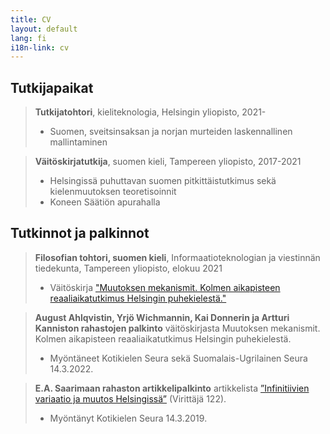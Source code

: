 ```yaml
---
title: CV
layout: default
lang: fi
i18n-link: cv
---
```


## Tutkijapaikat

> **Tutkijatohtori**, kieliteknologia, Helsingin yliopisto, 2021-  
> * Suomen, sveitsinsaksan ja norjan murteiden laskennallinen mallintaminen

> **Väitöskirjatutkija**, suomen kieli, Tampereen yliopisto, 2017-2021  
> * Helsingissä puhuttavan suomen pitkittäistutkimus sekä kielenmuutoksen teoretisoinnit
> * Koneen Säätiön apurahalla

## Tutkinnot ja palkinnot

> **Filosofian tohtori, suomen kieli**, Informaatioteknologian ja viestinnän tiedekunta, Tampereen yliopisto, elokuu 2021  
> * Väitöskirja ["Muutoksen mekanismit. Kolmen aikapisteen reaaliaikatutkimus Helsingin puhekielestä."](http://urn.fi/URN:ISBN:978-952-03-1990-8)

> **August Ahlqvistin, Yrjö Wichmannin, Kai Donnerin ja Artturi Kanniston rahastojen palkinto** väitöskirjasta Muutoksen mekanismit. Kolmen aikapisteen reaaliaikatutkimus Helsingin puhekielestä. 
> * Myöntäneet Kotikielen Seura sekä Suomalais-Ugrilainen Seura 14.3.2022.

> **E.A. Saarimaan rahaston artikkelipalkinto** artikkelista [”Infinitiivien variaatio ja muutos Helsingissä”](https://doi.org/10.23982/vir.65310) (Virittäjä 122). 
> * Myöntänyt Kotikielen Seura 14.3.2019.
